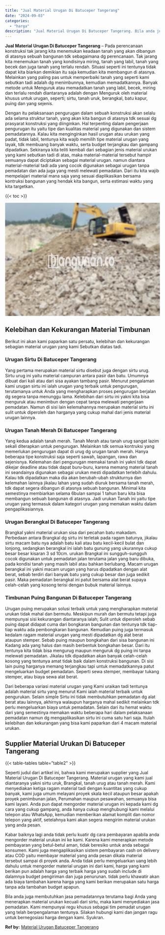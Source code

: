 ```yaml
---
title: "Jual Material Urugan Di Batuceper Tangerang"
date: "2024-09-03"
categories: 
  - "harga"
description: "Jual Material Urugan Di Batuceper Tangerang. Bila anda juga membutuhkan jasa pemadatannya terutama bagi Anda yang menerapkan material urukan kecuali dari sir..."
---
```


**Jual Material Urugan Di Batuceper Tangerang** – Pada perencanaan konstruksi tak jarang kita menemukan keadaan tanah yang akan dibangun di atasnya sebuah bangunan tdk sebagaimana dg perencanaan. Tak jarang kita menemukan tanah yang kondisinya miring, tanah yang labil, tanah yang becek dan juga tanah yang terlalu rendah. Situasi seperti ini tentunya tidak dapat kita biarkan demikian itu saja kemudian kita membangun di atasnya. Melainkan yang paling pas untuk memperbaiki tanah yang seperti kami sebutkan tadi adalah dg menimbunnya, kemudian memadatkannya. Banyak metode untuk Menguruk atau memadatkan tanah yang labil, becek, miring dan terlalu rendah diantaranya adalah dengan Menguruk oleh material khusus untuk urugan, seperti; sirtu, tanah uruk, berangkal, batu kapur, puing dan yang sejenis.

Dengan itu pelaksanaan pengurugan dalam sebuah konstruksi akan selalu ada selama struktur tanah, yang akan kita bangun di atasnya tdk sesuai dg prasyarat konstruksi yang diinginkan. Hal terpenting dalam pengerjaan pengurugan itu yaitu tipe dan kualitas material yang digunakan dan sistem pemadatannya. Kalau kita menginginkan hasil urugan atau urukan yang padat, tidak labil, tentunya kita wajib memilih tipe material urugan yang layak, tdk membuang banyak waktu, serta budget terjangkau dan gampang dipadatkan. Sekiranya kita teliti kembali dari sebagian jenis material urukan yang kami sebutkan tadi di atas, maka material-material tersebut hampir semuanya dapat diciptakan sebagai material urugan. namun diantara material-material tadi ada yang cocok digunakan sebagai urugan tanpa pemadatan dan ada juga yang mesti melewati pemadatan. Dari itu kita wajib mempelajari material mana saja yang sesuai diaplikasikan bersama kontruksi bangunan yang hendak kita bangun, serta estimasi waktu yang kita targetkan.

{{< toc >}}

![Jual Material Urugan Di Batuceper Tangerang](/images/jual-urugan-39.png)

## Kelebihan dan Kekurangan Material Timbunan

Berikut ini akan kami paparkan satu persatu, kelebihan dan kekurangan sebagian material urugan yang kami Sebutkan diatas tadi.

### Urugan Sirtu Di Batuceper Tangerang

Yang pertama merupakan material sirtu disebut juga dengan sirtu urug. Sirtu urug ini yaitu material campuran antara pasir dan batu. Umumnya dibuat dari kali atau dari sisa ayakan tambang pasir. Menurut pengalaman kami urugan sirtu ini ialah urugan yang terbaik untuk pengurugan, terutamanya untuk Anda yang mengharapkan proses pengurugan berjalan dg segera tanpa menunggu lama. Kelebihan dari sirtu ini yakni kita bisa menguruk atau menimbun dengan cepat tanpa melewati pengerjaan pemadatan. Namun di sisi lain kelemahannya merupakan material sirtu ini sulit untuk diperoleh dan harganya yang cukup mahal dari jenis material urugan lainnya.

### Urugan Tanah Merah Di Batuceper Tangerang

Yang kedua adalah tanah merah. Tanah Merah atau tanah urug sangat lazim sekali diterapkan untuk pengurugan. Melainkan tdk semua kontruksi yang memerlukan pengurugan dapat di urug dg urugan tanah merah. Hanya beberapa tipe konstruksi saja seperti sawah, lapangan, rawa dan sejenisnya. Kelemahan dari pengurugan memakai tanah ini yakni tdk dapat dikejar deadline atau tidak dapat buru-buru, karena memang material tanah ini seandainya digunakan sebagai urukan mesti dipadatkan terlebih dahulu. Kalau tdk dipadatkan maka dia akan berubah-ubah strukturnya dan kelemahan lainnya jikalau lahan yang sudah diuruk bersama tanah merah, tdk dapat segera dibangun di atasnya sebuah bangunan. Minimal kita semestinya membiarkan selama 6bulan sampai 1 tahun baru kita bisa membangun sebuah bangunan di atasnya. Jadi urukan Tanah ini yaitu tipe urugan yang termasuk dalam kategori urugan yang memakan waktu dalam pengaplikasiannya.

### Urugan Berangkal Di Batuceper Tangerang

Brangkal yakni material urukan sisa dari pecahan batu makadam. Perbedaan antara Brangkal dg sirtu ini terletak pada ragam batunya, jikalau sirtu macam batu nya adalah batu kali atau batu kecil-kecil bulat dan lonjong, sedangkan berangkal ini ialah batu gunung yang ukurannya cukup besar besar kisaran 3 sd 10cm. urukan Brangkal ini sungguh-sungguh cocok digunakan untuk pemadatan jalan terutama jalan yang baru dibuka, pada kondisi tanah yang masih labil atau bahkan berlubang. Macam urugan berangkal ini yakni macam urugan yang harus dipadatkan dengan alat berat, sebab terdiri dari banyak batu yang cukup besar dan juga sedikit pasir. Maka pemadatan berangkal ini patut bersama alat berat supaya celah-celah yang kosong terisi dengan bubuk material lainnya.

### Timbunan Puing Bangunan Di Batuceper Tangerang

Urugan puing merupakan solusi terbaik untuk yang mengharapkan material urukan tidak mahal dan bermutu. Meskipun murah dan bermutu tetapi juga mempunyai sisi kekurangan diantaranya ialah; Sulit untuk diperoleh sebab puing dapat didapat cuma dari bongkaran bangunan dan tentunya tdk tiap-tiap waktu ada pembongkaran bangunan. Kemudian puing juga termasuk kedalam ragam material urugan yang mesti dipadatkan dg alat berat ataupun stemper. Sebab puing maupun bongkahan dari sisa bangunan ini Kadang ada yang halus dan masih berbentuk bongkahan besar. Dari itu tentunya kita tidak bisa mengurug maupun menguruk dg puing ini tanpa melewati pemadatan. Jikalau tdk dipadatkan akan banyak celah-celah kosong yang tentunya amat tidak baik dalam konstruksi bangunan. Di sisi lain puing harganya memang terjangkau tapi untuk memadatkannya patut mengeluarkan budget pemadatan. Seperti sewa stemper, membayar tukang stemper, atau biaya sewa alat berat.

Dari beberapa variasi material urugan yang Kami uraikan tadi tentunya adalah material sirtu yang menurut Kami ialah material terbaik untuk pengurukan. Selain simple Sirtu ini tidak membutuhkan pemadatan dg alat berat atau lainnya, akhirnya walaupun harganya mahal sedikit melainkan tdk perlu mengeluarkan biaya untuk pemadatan. Selain dari itu hemat waktu dari yang semestinya memakan waktu beberapa hari dalam pelaksanaan pemadatan namun dg mengaplikasikan sirtu ini cuma satu hari saja. Itulah kelebihan dan kekurangan yang bisa kami paparkan dari 4 macam material urukan.

## Supplier Material Urukan Di Batuceper Tangerang

{{< table-tables table="table2" >}}

Seperti judul dari artikel ini, bahwa kami merupakan supplier yang Jual Material Urugan Di Batuceper Tangerang. Material urugan yang kami jual diantaranya yakni sirtu uruk, Brangkal, tanah urug atau tanah merah. Kami menyediakan ketiga ragam material tadi dengan kuantitas yang cukup banyak, kami juga umum melayani proyek skala kecil ataupun besar apakah proyek penimbunan jalan, Perumahan maupun pesawahan, semuanya bisa kami layani. Anda pun dapat mengorder material urugan ini kepada kami dg cara yang cukup gampang, anda hanya cukup menghubungi kami melalui telepon atau WhatsApp, kemudian memberikan alamat komplit dan nomor telepon yang aktif, setelahnya kami akan segera mengirim material urukan yang anda pesan.

Kabar baiknya lagi anda tidak perlu kuatir dg cara pembayaran apabila anda mengorder material urukan ini ke kami. Karena kami menerapkan metode pembayaran yang betul-betul aman, tidak beresiko untuk anda sebagai konsumen. Kami juga mengaplikasikan sistem pembayaran cash on delivery atau COD yaitu membayar material yang anda pesan dikala material tersebut sampai di proyek anda. Anda tidak perlu mengeluarkan uang lebih dahulu untuk mengorder material urugan ini dari kami, harga yang kami berikan pun adalah harga yang terbaik harga yang sudah include di dalamnya budget pengiriman dan juga penurunan. tidak perlu khawatir akan ada biaya tambahan karena harga yang kami berikan merupakan satu harga tanpa ada tambahan budget apapun.

Bila anda juga membutuhkan jasa pemadatannya terutama bagi Anda yang menerapkan material urukan kecuali dari sirtu, maka kami menyediakan jasa pemadatan. Kami mempunyai regu khusus sebagai tim pemadat urugan yang telah berpengalaman tentunya. Silakan hubungi kami dan jangan ragu untuk bernegosiasi harga dengan kami. Syukran.

**Ref by:** [Material Urugan Batuceper Tangerang](https://id.wikipedia.org/wiki/Material)

